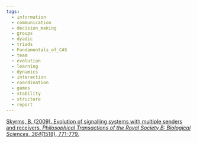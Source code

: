 ```yaml
---
tags:
  - information
  - communication
  - decision_making
  - groups
  - dyadic
  - triads
  - Fundamentals_of_CAS
  - team
  - evolution
  - learning
  - dynamics
  - interaction
  - coordination
  - games
  - stability
  - structure
  - report
---
```

[Skyrms, B. (2009). Evolution of signalling systems with multiple senders and receivers. _Philosophical Transactions of the Royal Society B: Biological Sciences_, _364_(1518), 771-779.](https://royalsocietypublishing.org/doi/full/10.1098/rstb.2008.0258)